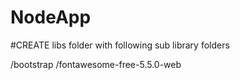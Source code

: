 # NodeApp

#CREATE libs folder with following sub library folders

/bootstrap
/fontawesome-free-5.5.0-web
